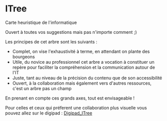 # ITree
Carte heuristique de l'informatique

Ouvert à toutes vos suggestions mais pas n'importe comment ;)

Les principes de cet arbre sont les suivants : 
* Complet, on vise l'exhaustivité à terme, en attendant on plante des bourgeons
* Utile, du novice au professionnel cet arbre a vocation à constituer un repère pour faciliter la compréhension et la communication autour de l'IT
* Juste, tant au niveau de la précision du contenu que de son accessibilité 
* Ouvert, à la collaboration mais également vers d'autres ressources, c'est un arbre pas un champ

En prenant en compte ces grands axes, tout est envisageable !

Pour celles et ceux qui préferent une collaboration plus visuelle vous pouvez allez sur le digipad : [Digipad_ITree](https://digipad.app/p/535003/af485352c46ca)
